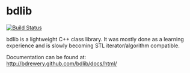 # bdlib

[![Build Status](https://travis-ci.org/bdrewery/bdlib.png?branch=master)](https://travis-ci.org/bdrewery/bdlib)

bdlib is a lightweight C++ class library. It was mostly done as a
learning experience and is slowly becoming STL iterator/algorithm compatible.

Documentation can be found at: http://bdrewery.github.com/bdlib/docs/html/
